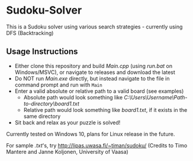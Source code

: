 # Sudoku-Solver
 This is a Sudoku solver using various search strategies - currently using DFS (Backtracking)
 
 ## Usage Instructions
 * Either clone this repository and build *Main.cpp* (using *run.bat* on Windows/MSVC), or navigate to releases and download the latest
 * Do NOT run *Main.exe* directly, but instead navigate to the file in command prompt and run with `Main`
 * Enter a valid absolute or relative path to a valid board (see examples)
   * Absolute path would look something like *C:\Users\Username\Path-to-directory\board1.txt*
   * Relative path would look something like *board1.txt*, if it exists in the same directory
 * Sit back and relax as your puzzle is solved!
 
 Currently tested on Windows 10, plans for Linux release in the future.
 
 For sample *.txt*'s, try http://lipas.uwasa.fi/~timan/sudoku/ (Credits to Timo Mantere and Janne Koljonen, University of Vaasa)
